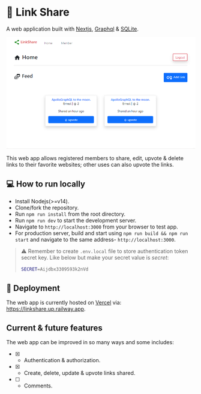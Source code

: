 # :confetti_ball: Link Share

A web application built with [Nextjs](https://nextjs.org), [Graphql](https://graphql.org) & [SQLite](https://sqlite.org).

![site image](./public/linkshare.png)

This web app allows registered members to share, edit, upvote & delete links to their favorite websites; other uses can also upvote the links.

## :computer: How to run locally

- Install Nodejs(>=v14).
- Clone/fork the repository.
- Run `npm run install` from the root directory.
- Run `npm run dev` to start the development server.
- Navigate to `http://localhost:3000` from your browser to test app.
- For production server, build and start using `npm run build && npm run start` and navigate to the same address- `http://localhost:3000`.

> :warning: Remember to create `.env.local` file to store authentication token secret key. Like below but make your secret value is _secret_:
>
> ```bash
> SECRET=Aijdbx3309593k2nVd
> ```

## :rocket: Deployment

The web app is currently hosted on [Vercel](https://vercel.com) via: <https://linkshare.up.railway.app>.

## Current & future features

The web app can be improved in so many ways and some includes:

- [x] - Authentication & authorization.
- [x] - Create, delete, update & upvote links shared.
- [ ] - Comments.
